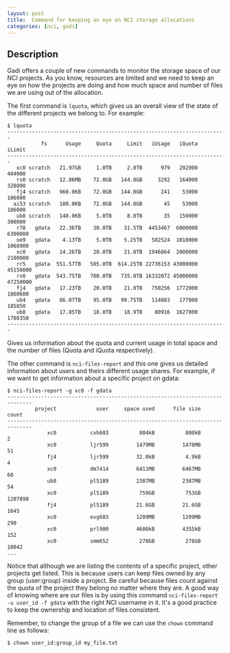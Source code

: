 ```yaml
---
layout: post
title:  Command for keeping an eye on NCI storage allocations
categories: [nci, gadi]
---
```


## Description

Gadi offers a couple of new commands to monitor the storage space of our NCI projects. As you know, resources are limited and we need to keep an eye on how the projects are doing and how much space and number of files we are using out of the allocation. 

The first command is `lquota`, which gives us an overall view of the state of the different projects we belong to. For example:

```
$ lquota
-----------------------------------------------------------------------
           fs      Usage     Quota     Limit   iUsage   iQuota   iLimit
-----------------------------------------------------------------------
   xc0 scratch   21.97GB     1.0TB     2.0TB      979   202000   404000
   rs0 scratch   12.86MB    72.0GB   144.0GB     3292   164000   328000
   fj4 scratch   960.0KB    72.0GB   144.0GB      241    53000   106000
  ai53 scratch   180.0KB    72.0GB   144.0GB       45    53000   106000
   ub8 scratch   140.0KB     5.0TB     8.0TB       35   150000   300000
   r78   gdata   22.36TB    30.0TB    31.5TB  4453467  6000000  6300000
   oe9   gdata    4.13TB     5.0TB    5.25TB   582524  1018000  1068900
   xc0   gdata   14.26TB    20.0TB    21.0TB  1946864  2000000  2100000
   rr5   gdata  551.57TB   585.0TB  614.25TB 22736153 43000000 45150000
   rs0   gdata  543.75TB   700.0TB   735.0TB 16332072 45000000 47250000
   fj4   gdata   17.23TB    20.0TB    21.0TB   750256  1772000  1860600
   ub4   gdata   86.07TB    95.0TB   99.75TB   114083   177000   185850
   ub8   gdata   17.85TB    18.0TB    18.9TB    80916  1627000  1708350
-----------------------------------------------------------------------
```

Gives us information about the quota and current usage in total space and the number of files (Quota and iQuota respectively). 

The other command is `nci-files-report` and this one gives us detailed information about users and theirs different usage shares. For example, if we want to get information about a specific project on gdata:

```
$ nci-files-report -g xc0 -f gdata
------------------------------------------------------------------------------
         project             user     space used      file size          count
------------------------------------------------------------------------------
             xc0           cxh603          804kB          800kB              2
             xc0           ljr599         1479MB         1478MB             51
             fj4           ljr599         32.0kB          4.9kB              4
             xc0           dm7414         6411MB         6467MB             60
             ub8           pl5189         2387MB         2387MB             54
             xc0           pl5189          759GB          753GB        1207898
             fj4           pl5189         21.6GB         21.6GB           1645
             xc0           evg603         1209MB         1209MB            290
             xc0           prl900         4600kB         4355kB            152
             xc0           smm652          278GB          278GB          10042
...

```

Notice that although we are listing the contents of a specific project, other projects get listed. This is because users can keep files owned by any group (user:group) inside a project. Be careful because files count against the quota of the project they belong no matter where they are. A good way of knowing where are our files is by using this command `nci-files-report -u user_id -f gdata` with the right NCI username in it. It's a good practice to keep the ownership and location of files consistent.

Remember, to change the group of a file we can use the `chown` command line as follows:

```
$ chown user_id:group_id my_file.txt
```
